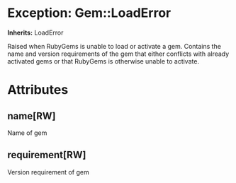 # Exception: Gem::LoadError
**Inherits:** LoadError
    

Raised when RubyGems is unable to load or activate a gem.  Contains the name
and version requirements of the gem that either conflicts with already
activated gems or that RubyGems is otherwise unable to activate.


# Attributes
## name[RW] [](#attribute-i-name)
Name of gem

## requirement[RW] [](#attribute-i-requirement)
Version requirement of gem


